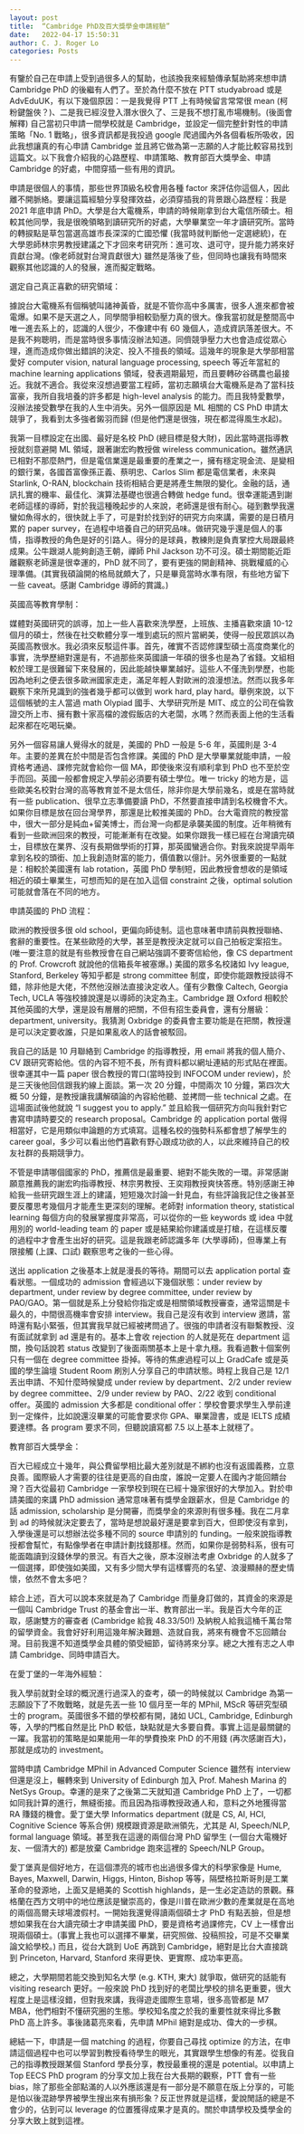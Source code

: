 ```yaml
---
layout: post
title:  “Cambridge PhD及百大獎學金申請經驗”
date:   2022-04-17 15:50:31
author: C. J. Roger Lo
categories: Posts
---
```


有鑒於自己在申請上受到過很多人的幫助，也該換我來經驗傳承幫助將來想申請 Cambridge PhD 的後繼有人們了。至於為什麼不放在 PTT studyabroad 或是 AdvEduUK，有以下幾個原因：一是我覺得 PTT 上有時候留言常常很 mean (柯粉鍵盤俠？)、二是我已經沒登入潛水很久了、三是我不想打亂市場機制。(後面會解釋) 自己當初只申請一間學校就是 Cambridge，並設定一個完整針對性的申請策略「No. 1 戰略」，很多資訊都是我投過 google 爬過國內外各個看板所吸收，因此我想讓真的有心申請 Cambridge 並且將它做為第一志願的人才能比較容易找到這篇文。以下我會介紹我的心路歷程、申請策略、教育部百大獎學金、申請 Cambridge 的好處，中間穿插一些有用的資訊。

申請是很個人的事情，那些世界頂級名校會用各種 factor 來評估你這個人，因此離不開脈絡。要讓這篇經驗分享發揮效益，必須穿插我的背景跟心路歷程：我是 2021 年底申請 PhD。大學是台大電機系，申請的時候剛拿到台大電信所碩士。相較其他同學，我是很晚領略到讀研究所的好處，大學畢業空一年才讀研究所。當時的轉捩點是草包當選高雄市長深深的亡國恐懼 (我當時就判斷他一定選總統)，在大學恩師林宗男教授建議之下才回來考研究所：進可攻、退可守，提升能力將來好貢獻台灣。(像老師就對台灣貢獻很大) 雖然是落後了些，但同時也讓我有時間來觀察其他認識的人的發展，進而擬定戰略。

選定自己真正喜歡的研究領域：

據說台大電機系有個稱號叫諸神黃昏，就是不管你高中多厲害，很多人進來都會被電爆。如果不是天選之人，同學間爭相較勁壓力真的很大。像我當初就是整間高中唯一進去系上的，認識的人很少，不像建中有 60 幾個人，造成資訊落差很大。不是我不夠聰明，而是當時很多事情沒辦法知道。同儕競爭壓力大也會造成從眾心理，進而造成你做出錯誤的決定、投入不擅長的領域。這幾年的現象是大學部相當愛好 computer vision, natural language processing, speech 等近年當紅的 machine learning applications 領域，發表週期最短，而且要轉矽谷碼農也最接近。我就不適合。我從來沒想過要當工程師，當初志願填台大電機系是為了當科技富豪，我所自我培養的許多都是 high-level analysis 的能力。而且我特愛數學，沒辦法接受數學在我的人生中消失。另外一個原因是 ML 相關的 CS PhD 申請太競爭了，我看到太多強者鎩羽而歸 (但是他們還是很強，現在都混得風生水起)。

我第一目標設定在出國、最好是名校 PhD (總目標是發大財)，因此當時選指導教授就刻意避開 ML 領域，跟著謝宏昀教授做 wireless communication。雖然通訊已相對不那麼熱門，但是電信業還是最重要的產業之一，擁有穩定現金流、是變相的銀行業，各國首富像孫正義、蔡明忠、Carlos Slim 都是電信業者，未來與 Starlink, O-RAN, blockchain 技術相結合更是將產生無限的變化。金融的話，通訊扎實的機率、最佳化、演算法基礎也很適合轉做 hedge fund。很幸運能遇到謝老師這樣的導師，對於我這種晚起步的人來說，老師還是很有耐心。碰到數學我還蠻如魚得水的，很快就上手了，可是對於找到好的研究方向來講，需要的是日積月累的 paper survey，在過程中培養自己的研究品味。做研究幾乎還是個人的事情，指導教授的角色是好的引路人。得分的是球員，教練則是負責掌控大局跟最終成果。公牛跟湖人能夠創造王朝，禪師 Phil Jackson 功不可沒。碩士期間能近距離觀察老師還是很幸運的，PhD 就不同了，要有更強的開創精神、挑戰權威的心理準備。(其實我碩論開的格局就頗大了，只是畢竟當時水準有限，有些地方留下一些 caveat。感謝 Cambridge 導師的賞識。)

英國高等教育學制：

媒體對英國研究的誤導，加上一些人喜歡來洗學歷，上班族、主播喜歡來讀 10-12 個月的碩士，然後在社交軟體分享一堆到處玩的照片當網美，使得一般民眾誤以為英國高教很水。我必須來反駁這件事。首先，確實不否認修課型碩士高度商業化的事實，洗學歷絕對還是有，不過那些來英國讀一年碩的很多也是為了省錢。文組相較於理工是很難留下來發展的，因此能越快畢業越好。這些人不僅洗到學歷，也能因為地利之便去很多歐洲國家走走，滿足年輕人對歐洲的浪漫想法。然而以我多年觀察下來所見識到的強者幾乎都可以做到 work hard, play hard。舉例來說，以下這個帳號的主人當過 math Olypiad 國手、大學研究所是 MIT、成立的公司在倫敦證交所上市、擁有數十家高檔的渡假飯店的大老闆，水嗎？然而表面上他的生活看起來都在吃喝玩樂。

另外一個容易讓人覺得水的就是，美國的 PhD 一般是 5-6 年，英國則是 3-4 年。主要的差異在於中間是否包含修課。美國的 PhD 是大學畢業就能申請，一般資格考通過、課修完就會給你一個 MA，即使後來沒有順利拿到 PhD 也不至於空手而回。英國一般都會規定入學前必須要有碩士學位。唯一 tricky 的地方是，這些歐美名校對台灣的高等教育並不是太信任，除非你是大學前幾名，或是在當時就有一些 publication、很早立志準備要讀 PhD，不然要直接申請到名校機會不大。如果你目標是放在回台灣學界，那還是比較推美國的 PhD。台大電資院的教授當中，很大一部分是純血+留美博士，而台灣一向都是承襲美國的制度。近年稍微有看到一些歐洲回來的教授，可能漸漸有在改變。如果你跟我一樣已經在台灣讀完碩士，目標放在業界、沒有長期做學術的打算，那英國蠻適合你。對我來說提早兩年拿到名校的頭銜、加上我創造財富的能力，價值數以億計。另外很重要的一點就是：相較於美國還有 lab rotation，英國 PhD 學制短，因此教授會想收的是領域相近的碩士畢業生，可想而知的是在加入這個 constraint 之後，optimal solution 可能就會落在不同的地方。

申請英國的 PhD 流程：

歐洲的教授很多很 old school，更偏向師徒制。這也意味著申請前與教授聯絡、套辭的重要性。在某些歐陸的大學，甚至是教授決定就可以自己拍板定案招生。(唯一要注意的就是有些教授會在自己網站強調不要寄信給他，像 CS department 的 Prof. Crowcroft 就說他的信箱長年被塞爆。) 美國的眾多名校諸如 Ivy league, Stanford, Berkeley 等知乎都是 strong committee 制度，即使你能跟教授談得不錯，除非他是大佬，不然他沒辦法直接決定收人。僅有少數像 Caltech, Georgia Tech, UCLA 等強校據說還是以導師的決定為主。Cambridge 跟 Oxford 相較於其他英國的大學，還是設有層層的把關，不但有招生委員會，還有分層級：department, university。我猜測 Oxbridge 的委員會主要功能是在把關，教授還是可以決定要收誰，只是如果亂收人的話會被駁回。

我自己的話是 10 月聯絡到 Cambridge 的指導教授，用 email 將我的個人簡介、CV 跟研究寄給他。信的內容不短不長，所有資料都以網址連結的形式貼在裡面。很幸運其中一篇 paper 很合教授的胃口(當時投到 INFOCOM under review)，於是三天後他回信跟我約線上面談。第一次 20 分鐘，中間兩次 10 分鐘，第四次大概 50 分鐘，是教授讓我講解碩論的內容給他聽、並拷問一些 technical 之處。在這場面試後他就說 “I suggest you to apply.” 並且給我一個研究方向叫我針對它書寫申請時要交的 research proposal。Cambridge 的 application portal 做得相當好，它是用類似申論題的方式填寫。這種名校的強勢科系都會想了解學生的 career goal，多少可以看出他們喜歡有野心跟成功欲的人，以此來維持自己的校友社群的長期競爭力。

不管是申請哪個國家的 PhD，推薦信是最重要、絕對不能失敗的一環。非常感謝願意推薦我的謝宏昀指導教授、林宗男教授、王奕翔教授爽快答應。特別感謝王神給我一些研究跟生涯上的建議，短短幾次討論一針見血，有些評論我記住之後甚至要反覆思考幾個月才能產生更深刻的理解。老師對 information theory, statistical learning 每個方向的發展掌握度非常高，可以從你的一些 keywords 或 idea 中就用別的 world-leading team 的 paper 或是結果給你建議或是打槍，在這樣反覆的過程中才會產生出好的研究。這是我跟老師認識多年 (大學導師)，但專業上有限接觸 (上課、口試) 觀察思考之後的一些心得。

送出 application 之後基本上就是漫長的等待。期間可以去 application portal 查看狀態。一個成功的 admission 會經過以下幾個狀態：under review by department, under review by degree committee, under review by PAO/GAO。第一個就是系上分發給你指定或是相關領域教授審查，通常這關是卡最久的，中間很高機率會安排 interview。我自己是沒有收到 interview 邀請，當時還有點小緊張，但其實我早就已經被拷問過了。很強的申請者沒有聯繫教授、沒有面試就拿到 ad 還是有的。基本上會收 rejection 的人就是死在 department 這關，換句話說若 status 改變到了後面兩關基本上是十拿九穩。我看過數十個案例只有一個在 degree committee 掛掉。等待的焦慮過程可以上 GradCafe 或是英國的學生論壇 Student Room 刷別人分享自己的申請狀態。時程上我自己是 12/1 丟出申請、不知什麼時候變成 under review by department、2/2 under review by degree committee、2/9 under review by PAO、2/22 收到 conditional offer。英國的 admission 大多都是 conditional offer：學校會要求學生入學前達到一定條件，比如說還沒畢業的可能會要求你 GPA、畢業證書，或是 IELTS 成績要達標。各 program 要求不同，但聽說讀寫都 7.5 以上基本上就穩了。

教育部百大獎學金：

百大已經成立十幾年，與公費留學相比最大差別就是不綁約也沒有返國義務，立意良善。國際級人才需要的往往是更高的自由度，誰說一定要人在國內才能回饋台灣？百大從最初 Cambridge 一家學校到現在已經十幾家很好的大學加入。對於申請美國的來講 PhD admission 通常意味著有獎學金跟薪水，但是 Cambridge 的話 admission, scholarship 是分開審，而獎學金的來源則有很多種。我在二月拿到 ad 的時候就決定要去了，當時是想說最好還是要拿到百大，但即使沒有拿到，入學後還是可以想辦法從多種不同的 source 申請別的 funding。一般來說指導教授都會幫忙，有點像學者在申請計劃找錢那樣。然而，如果你是弱勢科系，很有可能面臨讀到沒錢休學的景況。有百大之後，原本沒辦法考慮 Oxbridge 的人就多了一個選擇，即使強如美國，又有多少間大學有這樣響亮的名望、浪漫顯赫的歷史情懷，依然不會太多吧？

綜合上述，百大可以說本來就是為了 Cambridge 而量身訂做的，其資金的來源是一個叫 Cambridge Trust 的基金會出一半、教育部出一半。我是百大今年的正取，感謝雙方的審查者 (Cambridge 給我 48.33/50!) 及納稅人給我這桶千萬台幣的留學資金。我會好好利用這幾年解決難題、造就自我，將來有機會不忘回饋台灣。目前我還不知道獎學金具體的領受細節，留待將來分享。總之大推有志之人申請 Cambridge、同時申請百大。

在愛丁堡的一年海外經驗：

我入學前就對全球的概況進行過深入的查考，碩一的時候就以 Cambridge 為第一志願設下了不敗戰略，就是先丟一些 10 個月至一年的 MPhil, MScR 等研究型碩士的 program。英國很多不錯的學校都有開，諸如 UCL, Cambridge, Edinburgh 等，入學的門檻自然是比 PhD 較低，缺點就是大多要自費。事實上這是最關鍵的一躍。我當初的策略是如果能用一年的學費換來 PhD 的不用錢 (再次感謝百大)，那就是成功的 investment。

當時申請 Cambridge MPhil in Advanced Computer Science 雖然有 interview 但還是沒上，輾轉來到 University of Edinburgh 加入 Prof. Mahesh Marina 的 NetSys Group。幸運的是來了之後第二天就知道 Cambridge PhD 上了，一切都如同我計算的進行，無縫銜接。而且因為指導教授政通人和，意料之外地獲得當 RA 賺錢的機會。愛丁堡大學 Informatics department (就是 CS, AI, HCI, Cognitive Science 等系合併) 規模跟資源是歐洲領先，尤其是 AI, Speech/NLP, formal language 領域。甚至我在這邊的兩個台灣 PhD 留學生 (一個台大電機好友、一個清大的) 都是放棄 Cambridge 跑來這裡的 Speech/NLP Group。

愛丁堡真是個好地方，在這個漂亮的城市也出過很多偉大的科學家像是 Hume, Bayes, Maxwell, Darwin, Higgs, Hinton, Bishop 等等，隔壁格拉斯哥則是工業革命的發源地，上面又是絕美的 Scottish highlands，是一生必定造訪的景觀。蘇格蘭在西方文明中的地位應該是蠻崇高的，像是川普在歐洲少數的產業就是在高地的兩個高爾夫球場渡假村。一開始我還覺得讀兩個碩士才 PhD 有點丟臉，但是想想如果我在台大讀完碩士才申請美國 PhD，要是資格考過課修完，CV 上一樣會出現兩個碩士。(事實上我也可以選擇不畢業，研究照做、投稿照投，可是不交畢業論文給學校。) 而且，從台大跳到 UoE 再跳到 Cambridge，絕對是比台大直接跳到 Princeton, Harvard, Stanford 來得更快、更實際、成功率更高。

總之，大學期間若能交換到知名大學 (e.g. KTH, 東大) 就爭取，做研究的話能有 visiting research 更好。一般來說 PhD 找到好的老闆比學校的排名更重要，很大程度上是這樣沒錯，但對我來講，我得遊走國際生意場，很多高管都是 M7 MBA，他們相對不懂研究圈的生態。學校知名度之於我的重要性就來得比多數 PhD 高上許多。事後諸葛亮來看，先申請 MPhil 絕對是成功、偉大的一步棋。

總結一下，申請是一個 matching 的過程，你要自己尋找 optimize 的方法，在申請這個過程中也可以學習到教授看待學生的眼光，其實跟學生想像的有差。從我自己的指導教授跟某個 Stanford 學長分享，教授最重視的還是 potential。以申請上 Top EECS PhD program 的分享文加上我在台大長期的觀察，PTT 會有一些 bias，除了那些全部點滿的人以外應該還是有一部分是不願意在版上分享的，可能是怕以後混跡學界被學生搜出來有損形象？反正世界就是這樣，愛說閒話的總是不會少的，佔到可以 leverage 的位置獲得成果才是真的。關於申請學校及獎學金的分享大致上就到這裡。

<!---
---
layout: post
title:  "How I shape my mind, mentality and philosophy"
date:   2021-03-10 18:02:31
author: Chi-Jen Roger Lo
categories: Posts
---

In this post I'd like to show how I shape my mind, mentality and philosophy throughout the ages. Also, there's a list about the books that have deeply influenced me in [Reading].

I came from a small town, Chiayi City in Taiwan. I've been there for 18 years before coming to Taipei. It all started when I was a kid, I like cars, I like technologies, and I like mathematics since I was little. Most importantly, I have already been inspired and aroused by the big figures in business through my young ages. I want to become a person like them. At that time, several billionaires in Taiwan, including the founders of ASUS, MediaTek, Quanta Computer (Fortune 500), BenQ, and Inventec were all once educated in the Electrical Engineering Department of National Taiwan University. Undoubtedly, NTUEE has the highest entry threshold among all STEM programs in Taiwan. Although I didn't know much about the industries and the history of computers then, I know it would be morepractical for me to achieve my dream by first getting into NTUEE. Things went well at then. I was the biggest winner.

During my studies in NTUEE, I started to confuse. How can I pave the path in reality? Courses like electronics or digital circuits design have nothing to do with my career goal. I was really anxious at that time, and even became sick. Only subjects related to mathematics are still fine for me, since that's my love. Otherwise I just couldn't enjoy the courses and knowledge as I was in high school. So, I started my survey, self-guidedly. Everyone has their own life and their own journey, and I have mine. I read a lot, not only books but I googled a lot, and figured out a more practical path, but before that, I have to reinforce my profession. It was very thankful for me to have Prof. Tsung-Nan Lin's guidance, especially when I needed the most. I was so young then that I didn't even have some wisdom of life.

Once again I joined National Taiwan University, but as a masters student major in Communication Engineering, again the most popular graduate institute in Taiwan. I was self-blaming and trepidatious when I started my research career even though I performed well in the entrance exam. I wished to be "Great again", and I worked hard relentlessly towards my wish. I met Prof. Hung-Yun Hsieh sparked my research potential, and fortunately we've attained some interesting results. I get straight A's taking 37 credits while the standard is 24. Moreover, I was elected and serves as the President of Students Association of our graduate institute, which showcases my leadership and social ability. Overall, this is so far the greatest comeback of my life.

With experience as a winner at the top, and also the experience as an underdog, these ups and downs I've been through strengthens my mentality, and I'm ready to embrace the challenges from a world class university. Now, I'm definitely qualified, and I'm shooting for the best.

[Reading]: https://rogerlo47.github.io/reading/
--->
